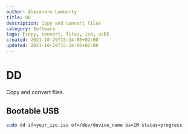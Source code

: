 ```yaml
---
author: Alexandre Lamberty
title: DD
description: Copy and convert files
category: Software
tags: [copy, convert, files, iso, usb]
created: 2021-10-29T15:34:06+02:00
updated: 2021-10-29T15:34:06+02:00
---
```


# DD

Copy and convert files.

## Bootable USB

```bash
sudo dd if=your_iso.iso of=/dev/device_name bs=1M status=progress
```
